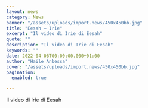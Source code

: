 ```yaml
---
layout: news
category: News
banner: "/assets/uploads/import.news/450x450bb.jpg"
title: "Eesah – Irie"
excerpt: "Il video di Irie di Eesah"
quote: ""
description: "Il video di Irie di Eesah"
keywords: ""
date: 2022-04-06T00:00:00.000+01:00
author: "Haile Anbessa"
cover: "/assets/uploads/import.news/450x450bb.jpg"
pagination:
  enabled: true

---
```


Il video di Irie di Eesah